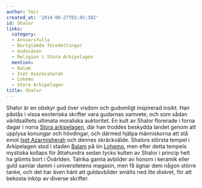 ```yaml
---
author: Ymir
created_at: '2014-08-27T02:45:38Z'
id: Shalor
links:
  category:
  - Ansvarsfulla
  - Bortglömda föredettingar
  - Gudaväsen
  - Religion i Stora Arkipelagen
  mention:
  - Balam
  - Iset Azarmisherah
  - Lohemo
  - Stora Arkipelagen
title: Shalor
---
```


Shalor är en obskyr gud över visdom och gudomligt inspirerad insikt. Han påstås i vissa esoteriska
skrifter vara gudarnas samvete, och som sådan världsalltets ultimata moraliska auktoritet. En kult
av Shalor florerade i forna dagar i norra [Stora arkipelagen], där han troddes beskydda landet genom
att upplysa konungar och hövdingar, och därmed hjälpa människorna att stå emot [Iset Azarmisherah]
och dennes skräckvälde. Shalors största tempel i Arkipelagen stod i staden [Balam] på ön [Lohemo],
men efter detta tempels mystiska kollaps för åttahundra sedan tycks kulten av Shalor i princip helt
ha glömts bort i Övärlden. Talrika gamla avbilder av honom i keramik eller guld samlar damm i
universitetens magasin, men få ägnar dem någon större tanke, och det har även hänt att guldavbilder
smälts ned lite diskret, för att bekosta inköp av diverse skrifter.

  [Stora arkipelagen]: Stora_Arkipelagen
  [Iset Azarmisherah]: Iset_Azarmisherah
  [Balam]: Balam
  [Lohemo]: Lohemo